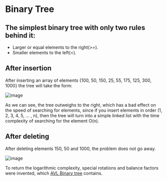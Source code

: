 # Binary Tree

## The simplest binary tree with only two rules behind it:
- Larger or equal elements to the right(>=).
- Smaller elements to the left(<).
  
## After insertion
After inserting an array of elements {100, 50, 150, 25, 55, 175, 125, 300, 1000} the tree will take the form:

![image](https://github.com/zpnst/different-trees/assets/105946529/ffaae670-bfc0-4ae2-8be4-11ee88eefe5c)

As we can see, the tree outweighs to the right, which has a bad effect on the speed of searching for elements, since if you insert elements in order (1, 2, 3, 4, 5, ... , n), then the tree will turn into a simple linked list with the time complexity of searching for the element O(n).

## After deleting
After deleting elements 150, 50 and 1000, the problem does not go away.

![image](https://github.com/zpnst/different-trees/assets/105946529/bdab68b3-0094-40ce-b101-9fa64948e5c2)

To return the logarithmic complexity, special rotations and balance factors were invented, which [AVL Binary tree](../avl-binary-tree) contains.
